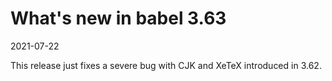 # What's new in babel 3.63

2021-07-22

This release just fixes a severe bug with CJK and XeTeX introduced in
3.62.